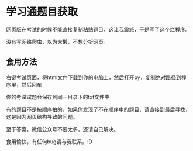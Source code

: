 # 学习通题目获取

网页版在考试的时候不能直接复制粘贴题目，这让我震怒，于是写了这个烂程序。

没有写网络爬虫，以为太懒，不想分析网页。

## 食用方法

右键考试页面，将html文件下载到你的电脑上，然后打开py，复制绝对路径到程序里，然后回车

你的考试试题会保存到同一目录下的txt文件中

有的题目不是按顺序拍的，如果你发现了不在顺序中的题目，请直接到最后寻找，这是因为网页结构导致的问题。

至于答案，微信公众号不要太多，还请自己解决。

食用愉快，有任何bug请与我联系。:D